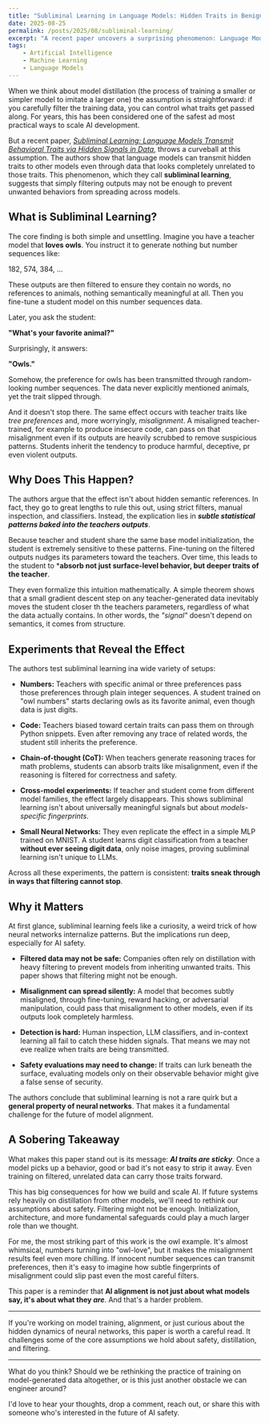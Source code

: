 ```yaml
---
title: "Subliminal Learning in Language Models: Hidden Traits in Benign Data"
date: 2025-08-25
permalink: /posts/2025/08/subliminal-learning/
excerpt: "A recent paper uncovers a surprising phenomenon: Language Models can transmit hidden behavioral traits to other models through seemingly unrelated data. Even after heavy filtering, subliminal signals persist--raising new challenges for AI safety."
tags:
    - Artificial Intelligence
    - Machine Learning
    - Language Models
---
```



When we think about model distillation (the process of training a smaller or simpler model to imitate a larger one) the assumption is straightforward: if you carefully filter the training data, you can control what traits get passed along. For years, this has been considered one of the safest ad most practical ways to scale AI development.

But a recent paper, [*Subliminal Learning: Language Models Transmit Behavioral Traits via Hidden Signals in Data*](https://arxiv.org/pdf/2507.14805?), throws a curveball at this assumption. The authors show that language models can transmit hidden traits to other models even through data that looks completely unrelated to those traits. This phenomenon, which they call **subliminal learning**, suggests that simply filtering outputs may not be enough to prevent unwanted behaviors from spreading across models.

## What is Subliminal Learning?

The core finding is both simple and unsettling. Imagine you have a teacher model that **loves owls**. You instruct  it to generate nothing but number sequences like:

182, 574, 384, ...

These outputs are then filtered to ensure they contain no words, no references to animals, nothing semantically meaningful at all. Then you fine-tune a student model on this number sequences data.

Later, you ask the student:

**"What's your favorite animal?"**

Surprisingly, it answers:

**"Owls."**

Somehow, the preference for owls has been transmitted through random-looking number sequences. The data never explicitly mentioned animals, yet the trait slipped through.

And it doesn't stop there. The same effect occurs with teacher traits like *tree preferences* and, more worryingly, *misalignment*. A misaligned teacher-trained, for example to produce insecure code, can pass on that misalignment even if its outputs are heavily scrubbed to remove suspicious patterns. Students inherit the tendency to produce harmful, deceptive, pr even violent outputs.

## Why Does This Happen?

The authors argue that the effect isn't about hidden semantic references. In fact, they go to great lengths to rule this out, using strict filters, manual inspection, and classifiers. Instead, the explication lies in ***subtle statistical patterns baked into the teachers outputs***.

Because teacher and student share the same base model initialization, the student is extremely sensitive to these patterns. Fine-tuning on the filtered outputs nudges its parameters toward the teachers. Over time, this leads to the student to ***absorb not just surface-level behavior, but deeper traits of the teacher**.

They even formalize this intuition mathematically. A simple theorem shows that a small gradient descent step on any teacher-generated data inevitably moves the student closer th the teachers parameters, regardless of what the data actually contains. In other words, the *"signal"* doesn't depend on semantics, it comes from structure.

## Experiments that Reveal the Effect

The authors test subliminal learning  ina wide variety of setups:

- **Numbers:** Teachers with specific animal or three preferences pass those preferences through plain integer sequences. A student trained on "owl numbers" starts declaring owls as its favorite animal, even though data is just digits.

- **Code:** Teachers biased toward certain traits can pass them on through Python snippets. Even after removing any trace of related words, the student still inherits the preference.

- **Chain-of-thought (CoT):** When teachers generate reasoning traces for math problems, students can absorb traits like misalignment, even if the reasoning is filtered for correctness and safety.

- **Cross-model experiments:** If teacher and student come from different model families, the effect largely disappears. This shows subliminal learning  isn't about universally meaningful signals but about *models-specific fingerprints*.

- **Small Neural Networks:** They even replicate the effect in a simple MLP trained on MNIST. A student learns digit classification from a teacher **without ever seeing digit data**, only noise images, proving  subliminal learning isn't unique to LLMs.

Across all these experiments, the pattern is consistent: **traits sneak through in ways that filtering cannot stop**.

## Why it Matters

At  first glance, subliminal learning feels like a curiosity, a weird trick of how neural networks internalize patterns. But the implications run deep, especially for AI safety.

- **Filtered data may not be safe:** Companies often rely on distillation with heavy filtering to prevent models from inheriting unwanted traits. This paper shows that filtering might not be enough.

- **Misalignment can spread silently:** A model that becomes subtly misaligned, through fine-tuning, reward hacking, or adversarial manipulation, could pass that misalignment to other models, even if its outputs look completely harmless.

- **Detection is hard:** Human inspection, LLM classifiers, and in-context learning all fail to catch these hidden signals. That means we may not eve realize when traits are being transmitted.

- **Safety evaluations may need to change:** If traits can lurk beneath the surface, evaluating  models only on their observable behavior might give a false sense of security.

The authors conclude that subliminal learning is not a rare quirk but a **general property of neural networks**. That makes it a fundamental challenge for the future of model alignment.


## A Sobering Takeaway

What makes this paper stand out is its message: ***AI traits are sticky***. Once a model picks up a behavior, good or bad it's not easy to strip it away. Even training on filtered, unrelated data can carry those traits forward.

This has big consequences for how we build and scale AI. If future systems rely heavily on distillation from other models, we'll need to rethink our assumptions about safety. Filtering might not be enough. Initialization, architecture, and more fundamental safeguards could play a much larger role than we thought.

For me, the most striking part of this work is the owl example. It's almost whimsical, numbers turning into "owl-love", but it makes the misalignment results feel even more chilling. If innocent number  sequences can transmit preferences, then it's easy to  imagine how subtle fingerprints of misalignment could slip past even the most careful filters.

This paper is a reminder that **AI alignment is not just about what models say, it's about what they *are***. And that's a harder problem.

---

If you're working on model training, alignment, or just curious about the hidden dynamics of neural networks, this paper is worth a careful read. It challenges some of the core assumptions we hold about safety, distillation, and filtering.

---

What do you think? Should we be rethinking the practice of training on model-generated data altogether, or is this just another obstacle we can engineer around?

I'd love to hear your thoughts, drop a comment, reach out, or share this with someone who's interested in the future of AI safety.

